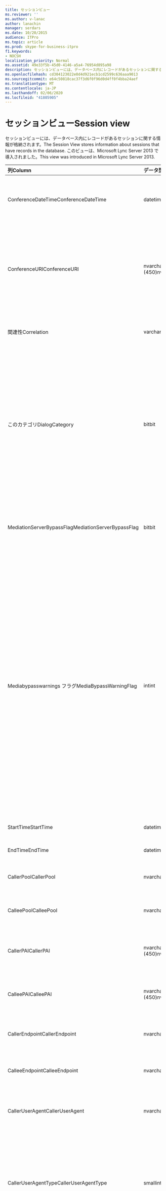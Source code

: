 ```yaml
---
title: セッションビュー
ms.reviewer: ''
ms.author: v-lanac
author: lanachin
manager: serdars
ms.date: 10/20/2015
audience: ITPro
ms.topic: article
ms.prod: skype-for-business-itpro
f1.keywords:
- NOCSH
localization_priority: Normal
ms.assetid: 49e33f5b-45d0-4146-a5a4-76954d895a98
description: セッションビューには、データベース内にレコードがあるセッションに関する情報が格納されます。 このビューは、Microsoft Lync Server 2013 で導入されました。
ms.openlocfilehash: cd304123022e0d4d921ecb1cd2599c636aaa9013
ms.sourcegitcommit: e64c50818cac37f3d6f0f96d0d4ff0f4bba24aef
ms.translationtype: MT
ms.contentlocale: ja-JP
ms.lasthandoff: 02/06/2020
ms.locfileid: "41805905"
---
```

# <a name="session-view"></a><span data-ttu-id="1fa86-104">セッションビュー</span><span class="sxs-lookup"><span data-stu-id="1fa86-104">Session view</span></span>
 
<span data-ttu-id="1fa86-105">セッションビューには、データベース内にレコードがあるセッションに関する情報が格納されます。</span><span class="sxs-lookup"><span data-stu-id="1fa86-105">The Session View stores information about sessions that have records in the database.</span></span> <span data-ttu-id="1fa86-106">このビューは、Microsoft Lync Server 2013 で導入されました。</span><span class="sxs-lookup"><span data-stu-id="1fa86-106">This view was introduced in Microsoft Lync Server 2013.</span></span>
  
|<span data-ttu-id="1fa86-107">**列**</span><span class="sxs-lookup"><span data-stu-id="1fa86-107">**Column**</span></span>|<span data-ttu-id="1fa86-108">**データ型**</span><span class="sxs-lookup"><span data-stu-id="1fa86-108">**Data Type**</span></span>|<span data-ttu-id="1fa86-109">**詳細**</span><span class="sxs-lookup"><span data-stu-id="1fa86-109">**Details**</span></span>|
|:-----|:-----|:-----|
|<span data-ttu-id="1fa86-110">ConferenceDateTime</span><span class="sxs-lookup"><span data-stu-id="1fa86-110">ConferenceDateTime</span></span>  <br/> |<span data-ttu-id="1fa86-111">datetime</span><span class="sxs-lookup"><span data-stu-id="1fa86-111">datetime</span></span>  <br/> |<span data-ttu-id="1fa86-112">MediaLine テーブルから参照されます。</span><span class="sxs-lookup"><span data-stu-id="1fa86-112">Referenced from the MediaLine Table.</span></span>  <br/> |
|<span data-ttu-id="1fa86-113">ConferenceURI</span><span class="sxs-lookup"><span data-stu-id="1fa86-113">ConferenceURI</span></span>  <br/> |<span data-ttu-id="1fa86-114">nvarchar (450)</span><span class="sxs-lookup"><span data-stu-id="1fa86-114">nvarchar(450)</span></span>  <br/> |<span data-ttu-id="1fa86-115">会議の URI (会議の場合) または [この Id がピアツーピアセッションの場合] です。</span><span class="sxs-lookup"><span data-stu-id="1fa86-115">Conference URI if this is a conference, or DialogID if this is a peer-to-peer session.</span></span>  <br/> |
|<span data-ttu-id="1fa86-116">関連性</span><span class="sxs-lookup"><span data-stu-id="1fa86-116">Correlation</span></span>  <br/> |<span data-ttu-id="1fa86-117">varchar (max)</span><span class="sxs-lookup"><span data-stu-id="1fa86-117">varchar(max)</span></span>  <br/> |<span data-ttu-id="1fa86-118">セッションの関連付け ID。</span><span class="sxs-lookup"><span data-stu-id="1fa86-118">Correlation ID of the session.</span></span>  <br/> |
|<span data-ttu-id="1fa86-119">このカテゴリ</span><span class="sxs-lookup"><span data-stu-id="1fa86-119">DialogCategory</span></span>  <br/> |<span data-ttu-id="1fa86-120">bit</span><span class="sxs-lookup"><span data-stu-id="1fa86-120">bit</span></span>  <br/> |<span data-ttu-id="1fa86-121">ダイアログカテゴリ0は、Skype for Business Server と仲介サーバーの間の区間です。1は、PSTN ゲートウェイ区間への仲介サーバーです。</span><span class="sxs-lookup"><span data-stu-id="1fa86-121">Dialog category; 0 is Skype for Business Server to Mediation Server leg; 1 is Mediation Server to PSTN gateway leg.</span></span>  <br/> |
|<span data-ttu-id="1fa86-122">MediationServerBypassFlag</span><span class="sxs-lookup"><span data-stu-id="1fa86-122">MediationServerBypassFlag</span></span>  <br/> |<span data-ttu-id="1fa86-123">bit</span><span class="sxs-lookup"><span data-stu-id="1fa86-123">bit</span></span>  <br/> |<span data-ttu-id="1fa86-124">通話がバイパスされたかどうかを示します。</span><span class="sxs-lookup"><span data-stu-id="1fa86-124">Indicates whether or not the call was bypassed.</span></span>  <br/> |
|<span data-ttu-id="1fa86-125">Mediabypasswarnings フラグ</span><span class="sxs-lookup"><span data-stu-id="1fa86-125">MediaBypassWarningFlag</span></span>  <br/> |<span data-ttu-id="1fa86-126">int</span><span class="sxs-lookup"><span data-stu-id="1fa86-126">int</span></span>  <br/> |<span data-ttu-id="1fa86-127">このフィールドは、バイパス Id が一致した場合でも、着信がバイパスされなかった理由を示します (存在する場合)。</span><span class="sxs-lookup"><span data-stu-id="1fa86-127">This field, if present, indicates why a call was not bypassed even if the bypass IDs matched.</span></span> <span data-ttu-id="1fa86-128">Skype for Business Server では、1つの値のみが定義されます。</span><span class="sxs-lookup"><span data-stu-id="1fa86-128">For Skype for Business Server, only one value is defined:</span></span>  <br/> <span data-ttu-id="1fa86-129">0x0001-既定のネットワークアダプターの不明なバイパス ID</span><span class="sxs-lookup"><span data-stu-id="1fa86-129">0x0001 - Unknown bypass ID for Default network adapter</span></span>  <br/> |
|<span data-ttu-id="1fa86-130">StartTime</span><span class="sxs-lookup"><span data-stu-id="1fa86-130">StartTime</span></span>  <br/> |<span data-ttu-id="1fa86-131">datetime</span><span class="sxs-lookup"><span data-stu-id="1fa86-131">datetime</span></span>  <br/> |<span data-ttu-id="1fa86-132">通話開始時刻。</span><span class="sxs-lookup"><span data-stu-id="1fa86-132">Call start time.</span></span>  <br/> |
|<span data-ttu-id="1fa86-133">EndTime</span><span class="sxs-lookup"><span data-stu-id="1fa86-133">EndTime</span></span>  <br/> |<span data-ttu-id="1fa86-134">datetime</span><span class="sxs-lookup"><span data-stu-id="1fa86-134">datetime</span></span>  <br/> |<span data-ttu-id="1fa86-135">通話終了時刻。</span><span class="sxs-lookup"><span data-stu-id="1fa86-135">Call end time.</span></span>  <br/> |
|<span data-ttu-id="1fa86-136">CallerPool</span><span class="sxs-lookup"><span data-stu-id="1fa86-136">CallerPool</span></span>  <br/> |<span data-ttu-id="1fa86-137">nvarchar(256)</span><span class="sxs-lookup"><span data-stu-id="1fa86-137">nvarchar(256)</span></span>  <br/> |<span data-ttu-id="1fa86-138">発信者番号プールの FQDN。</span><span class="sxs-lookup"><span data-stu-id="1fa86-138">Caller pool FQDN.</span></span>  <br/> |
|<span data-ttu-id="1fa86-139">CalleePool</span><span class="sxs-lookup"><span data-stu-id="1fa86-139">CalleePool</span></span>  <br/> |<span data-ttu-id="1fa86-140">nvarchar(256)</span><span class="sxs-lookup"><span data-stu-id="1fa86-140">nvarchar(256)</span></span>  <br/> |<span data-ttu-id="1fa86-141">呼び出し元プールの FQDN。</span><span class="sxs-lookup"><span data-stu-id="1fa86-141">Callee pool FQDN.</span></span>  <br/> |
|<span data-ttu-id="1fa86-142">CallerPAI</span><span class="sxs-lookup"><span data-stu-id="1fa86-142">CallerPAI</span></span>  <br/> |<span data-ttu-id="1fa86-143">nvarchar (450)</span><span class="sxs-lookup"><span data-stu-id="1fa86-143">nvarchar(450)</span></span>  <br/> |<span data-ttu-id="1fa86-144">呼び出し元の p がアサートされた id URI。</span><span class="sxs-lookup"><span data-stu-id="1fa86-144">Caller's p-asserted identity URI.</span></span>  <br/> |
|<span data-ttu-id="1fa86-145">CalleePAI</span><span class="sxs-lookup"><span data-stu-id="1fa86-145">CalleePAI</span></span>  <br/> |<span data-ttu-id="1fa86-146">nvarchar (450)</span><span class="sxs-lookup"><span data-stu-id="1fa86-146">nvarchar(450)</span></span>  <br/> |<span data-ttu-id="1fa86-147">呼び出し先の p-アサートされた id URI。</span><span class="sxs-lookup"><span data-stu-id="1fa86-147">Callee's p-asserted identity URI.</span></span>  <br/> |
|<span data-ttu-id="1fa86-148">CallerEndpoint</span><span class="sxs-lookup"><span data-stu-id="1fa86-148">CallerEndpoint</span></span>  <br/> |<span data-ttu-id="1fa86-149">nvarchar(256)</span><span class="sxs-lookup"><span data-stu-id="1fa86-149">nvarchar(256)</span></span>  <br/> |<span data-ttu-id="1fa86-150">発信者のエンドポイント名。</span><span class="sxs-lookup"><span data-stu-id="1fa86-150">Caller's endpoint name.</span></span>  <br/> |
|<span data-ttu-id="1fa86-151">CalleeEndpoint</span><span class="sxs-lookup"><span data-stu-id="1fa86-151">CalleeEndpoint</span></span>  <br/> |<span data-ttu-id="1fa86-152">nvarchar(256)</span><span class="sxs-lookup"><span data-stu-id="1fa86-152">nvarchar(256)</span></span>  <br/> |<span data-ttu-id="1fa86-153">発信者のエンドポイント名。</span><span class="sxs-lookup"><span data-stu-id="1fa86-153">Caller's endpoint name.</span></span>  <br/> |
|<span data-ttu-id="1fa86-154">CallerUserAgent</span><span class="sxs-lookup"><span data-stu-id="1fa86-154">CallerUserAgent</span></span>  <br/> |<span data-ttu-id="1fa86-155">nvarchar(256)</span><span class="sxs-lookup"><span data-stu-id="1fa86-155">nvarchar(256)</span></span>  <br/> |<span data-ttu-id="1fa86-156">呼び出し元のユーザーエージェント文字列。</span><span class="sxs-lookup"><span data-stu-id="1fa86-156">Caller's user agent string.</span></span>  <br/> |
|<span data-ttu-id="1fa86-157">CallerUserAgentType</span><span class="sxs-lookup"><span data-stu-id="1fa86-157">CallerUserAgentType</span></span>  <br/> |<span data-ttu-id="1fa86-158">smallint</span><span class="sxs-lookup"><span data-stu-id="1fa86-158">smallint</span></span>  <br/> |<span data-ttu-id="1fa86-159">呼び出し元のユーザーエージェントの種類。</span><span class="sxs-lookup"><span data-stu-id="1fa86-159">Type of caller's user agent.</span></span> <span data-ttu-id="1fa86-160">詳細については、 [UserAgent の表](useragent.md)を参照してください。</span><span class="sxs-lookup"><span data-stu-id="1fa86-160">See the [UserAgent table](useragent.md) for details.</span></span> <br/> |
|<span data-ttu-id="1fa86-161">CallerUserAgentCategory</span><span class="sxs-lookup"><span data-stu-id="1fa86-161">CallerUserAgentCategory</span></span>  <br/> |<span data-ttu-id="1fa86-162">nvarchar (64)</span><span class="sxs-lookup"><span data-stu-id="1fa86-162">nvarchar (64)</span></span>  <br/> |<span data-ttu-id="1fa86-163">呼び出し元のユーザーエージェントのカテゴリ。</span><span class="sxs-lookup"><span data-stu-id="1fa86-163">Category of caller's user agent.</span></span> <span data-ttu-id="1fa86-164">詳しくは、 [Useragentdef テーブル (QoE)](useragentdef-qoe.md)をご覧ください。</span><span class="sxs-lookup"><span data-stu-id="1fa86-164">See the [UserAgentDef table (QoE)](useragentdef-qoe.md) for details.</span></span> <br/> |
|<span data-ttu-id="1fa86-165">CalleeUserAgent</span><span class="sxs-lookup"><span data-stu-id="1fa86-165">CalleeUserAgent</span></span>  <br/> |<span data-ttu-id="1fa86-166">nvarchar(256)</span><span class="sxs-lookup"><span data-stu-id="1fa86-166">nvarchar(256)</span></span>  <br/> |<span data-ttu-id="1fa86-167">呼び出し先のユーザーエージェント文字列。</span><span class="sxs-lookup"><span data-stu-id="1fa86-167">Callee's user agent string.</span></span>  <br/> |
|<span data-ttu-id="1fa86-168">CalleeUserAgentType</span><span class="sxs-lookup"><span data-stu-id="1fa86-168">CalleeUserAgentType</span></span>  <br/> |<span data-ttu-id="1fa86-169">smallint</span><span class="sxs-lookup"><span data-stu-id="1fa86-169">smallint</span></span>  <br/> |<span data-ttu-id="1fa86-170">呼び出し先のユーザーエージェントの種類。</span><span class="sxs-lookup"><span data-stu-id="1fa86-170">Type of user agent for the callee.</span></span> <span data-ttu-id="1fa86-171">詳細については、 [UserAgent の表](useragent.md)を参照してください。</span><span class="sxs-lookup"><span data-stu-id="1fa86-171">See the [UserAgent table](useragent.md) for details.</span></span> <br/> |
|<span data-ttu-id="1fa86-172">CalleeUserAgentCategory</span><span class="sxs-lookup"><span data-stu-id="1fa86-172">CalleeUserAgentCategory</span></span>  <br/> |<span data-ttu-id="1fa86-173">nvarchar (64)</span><span class="sxs-lookup"><span data-stu-id="1fa86-173">nvarchar (64)</span></span>  <br/> |<span data-ttu-id="1fa86-174">呼び出し先のユーザーエージェントカテゴリ。</span><span class="sxs-lookup"><span data-stu-id="1fa86-174">User agent category for the callee.</span></span> <span data-ttu-id="1fa86-175">詳しくは、 [Useragentdef テーブル (QoE)](useragentdef-qoe.md)をご覧ください。</span><span class="sxs-lookup"><span data-stu-id="1fa86-175">See the [UserAgentDef table (QoE)](useragentdef-qoe.md) for details.</span></span> <br/> |
|<span data-ttu-id="1fa86-176">CallerURI</span><span class="sxs-lookup"><span data-stu-id="1fa86-176">CallerURI</span></span>  <br/> |<span data-ttu-id="1fa86-177">nvarchar (450)</span><span class="sxs-lookup"><span data-stu-id="1fa86-177">nvarchar(450)</span></span>  <br/> |<span data-ttu-id="1fa86-178">発信者の URI。</span><span class="sxs-lookup"><span data-stu-id="1fa86-178">Caller's URI.</span></span>  <br/> |
|<span data-ttu-id="1fa86-179">CalleeURI</span><span class="sxs-lookup"><span data-stu-id="1fa86-179">CalleeURI</span></span>  <br/> |<span data-ttu-id="1fa86-180">nvarchar (450)</span><span class="sxs-lookup"><span data-stu-id="1fa86-180">nvarchar(450)</span></span>  <br/> |<span data-ttu-id="1fa86-181">呼び出し先の URI。</span><span class="sxs-lookup"><span data-stu-id="1fa86-181">Callee's URI.</span></span>  <br/> |
|<span data-ttu-id="1fa86-182">通話</span><span class="sxs-lookup"><span data-stu-id="1fa86-182">CallPrioirty</span></span>  <br/> |<span data-ttu-id="1fa86-183">int</span><span class="sxs-lookup"><span data-stu-id="1fa86-183">int</span></span>  <br/> |<span data-ttu-id="1fa86-184">通話の優先度。</span><span class="sxs-lookup"><span data-stu-id="1fa86-184">Priority of the call.</span></span>  <br/> |
   

